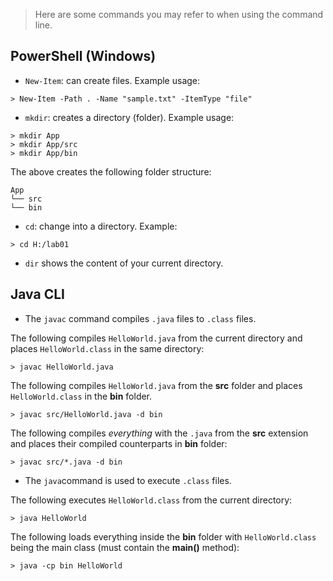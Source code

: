 > Here are some commands you may refer to when using the command line.

## PowerShell (Windows)
* `New-Item`: can create files. Example usage:
```
> New-Item -Path . -Name "sample.txt" -ItemType "file"
```
* `mkdir`: creates a directory (folder). Example usage:
```
> mkdir App
> mkdir App/src
> mkdir App/bin
```
The above creates the following folder structure:
```
App
└── src
└── bin
```
* `cd`: change into a directory. Example:
```
> cd H:/lab01
```

* `dir` shows the content of your current directory.

## Java CLI
* The `javac` command compiles `.java` files to `.class` files.

The following compiles `HelloWorld.java` from the current directory and places `HelloWorld.class` in the same directory:
```
> javac HelloWorld.java
```

The following compiles `HelloWorld.java` from the **src** folder and places `HelloWorld.class` in the **bin** folder. 
```
> javac src/HelloWorld.java -d bin
```

The following compiles *everything* with the `.java` from the **src** extension and places their compiled counterparts in **bin** folder:
```
> javac src/*.java -d bin
```

* The `java`command is used to execute `.class` files.

The following executes `HelloWorld.class` from the current directory:
```
> java HelloWorld
```

The following loads everything inside the **bin** folder with `HelloWorld.class` being the main class (must contain the **main()** method):
```
> java -cp bin HelloWorld
```